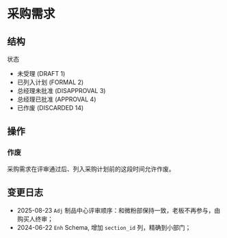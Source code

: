 # 采购需求

结构
---------------------------------------------------------------------------
状态

- 未受理 (DRAFT 1)
- 已列入计划 (FORMAL 2)
- 总经理未批准 (DISAPPROVAL 3)
- 总经理已批准 (APPROVAL 4)
- 已作废 (DISCARDED 14)

操作
---------------------------------------------------------------------------
### 作废

采购需求在评审通过后、列入采购计划前的这段时间允许作废。

变更日志
--------------------------------------------------------------------------
- 2025-08-23 `Adj` 制品中心评审顺序：和微粉部保持一致，老板不再参与，由购买人终审；
- 2024-06-22 `Enh` Schema, 增加 `section_id` 列，精确到小部门；
